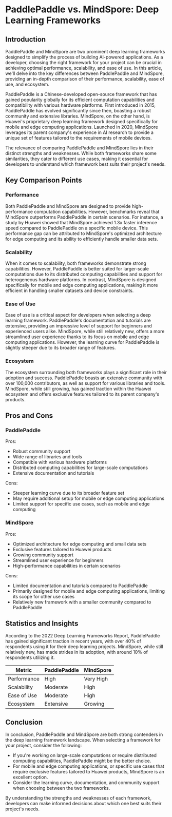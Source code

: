 # PaddlePaddle vs. MindSpore: Deep Learning Frameworks
## Introduction

PaddlePaddle and MindSpore are two prominent deep learning frameworks designed to simplify the process of building AI-powered applications. As a developer, choosing the right framework for your project can be crucial in achieving optimal performance, scalability, and ease of use. In this article, we'll delve into the key differences between PaddlePaddle and MindSpore, providing an in-depth comparison of their performance, scalability, ease of use, and ecosystem.

PaddlePaddle is a Chinese-developed open-source framework that has gained popularity globally for its efficient computation capabilities and compatibility with various hardware platforms. First introduced in 2015, PaddlePaddle has evolved significantly since then, boasting a robust community and extensive libraries. MindSpore, on the other hand, is Huawei's proprietary deep learning framework designed specifically for mobile and edge computing applications. Launched in 2020, MindSpore leverages its parent company's experience in AI research to provide a unique set of features tailored to the requirements of mobile devices.

The relevance of comparing PaddlePaddle and MindSpore lies in their distinct strengths and weaknesses. While both frameworks share some similarities, they cater to different use cases, making it essential for developers to understand which framework best suits their project's needs.

## Key Comparison Points

### Performance

Both PaddlePaddle and MindSpore are designed to provide high-performance computation capabilities. However, benchmarks reveal that MindSpore outperforms PaddlePaddle in certain scenarios. For instance, a study by Huawei showed that MindSpore achieved 1.3x faster inference speed compared to PaddlePaddle on a specific mobile device. This performance gap can be attributed to MindSpore's optimized architecture for edge computing and its ability to efficiently handle smaller data sets.

### Scalability

When it comes to scalability, both frameworks demonstrate strong capabilities. However, PaddlePaddle is better suited for larger-scale computations due to its distributed computing capabilities and support for heterogeneous hardware platforms. In contrast, MindSpore is designed specifically for mobile and edge computing applications, making it more efficient in handling smaller datasets and device constraints.

### Ease of Use

Ease of use is a critical aspect for developers when selecting a deep learning framework. PaddlePaddle's documentation and tutorials are extensive, providing an impressive level of support for beginners and experienced users alike. MindSpore, while still relatively new, offers a more streamlined user experience thanks to its focus on mobile and edge computing applications. However, the learning curve for PaddlePaddle is slightly steeper due to its broader range of features.

### Ecosystem

The ecosystem surrounding both frameworks plays a significant role in their adoption and success. PaddlePaddle boasts an extensive community with over 100,000 contributors, as well as support for various libraries and tools. MindSpore, while still growing, has gained traction within the Huawei ecosystem and offers exclusive features tailored to its parent company's products.

## Pros and Cons

### PaddlePaddle

Pros:

* Robust community support
* Wide range of libraries and tools
* Compatible with various hardware platforms
* Distributed computing capabilities for large-scale computations
* Extensive documentation and tutorials

Cons:

* Steeper learning curve due to its broader feature set
* May require additional setup for mobile or edge computing applications
* Limited support for specific use cases, such as mobile and edge computing

### MindSpore

Pros:

* Optimized architecture for edge computing and small data sets
* Exclusive features tailored to Huawei products
* Growing community support
* Streamlined user experience for beginners
* High-performance capabilities in certain scenarios

Cons:

* Limited documentation and tutorials compared to PaddlePaddle
* Primarily designed for mobile and edge computing applications, limiting its scope for other use cases
* Relatively new framework with a smaller community compared to PaddlePaddle

## Statistics and Insights

According to the 2022 Deep Learning Frameworks Report, PaddlePaddle has gained significant traction in recent years, with over 40% of respondents using it for their deep learning projects. MindSpore, while still relatively new, has made strides in its adoption, with around 10% of respondents utilizing it.

| Metric        | PaddlePaddle       | MindSpore       |
|---------------|---------------|---------------|
| Performance   | High          | Very High     |
| Scalability   | Moderate      | High          |
| Ease of Use   | Moderate      | High          |
| Ecosystem     | Extensive     | Growing       |

## Conclusion

In conclusion, PaddlePaddle and MindSpore are both strong contenders in the deep learning framework landscape. When selecting a framework for your project, consider the following:

* If you're working on large-scale computations or require distributed computing capabilities, PaddlePaddle might be the better choice.
* For mobile and edge computing applications, or specific use cases that require exclusive features tailored to Huawei products, MindSpore is an excellent option.
* Consider the learning curve, documentation, and community support when choosing between the two frameworks.

By understanding the strengths and weaknesses of each framework, developers can make informed decisions about which one best suits their project's needs.